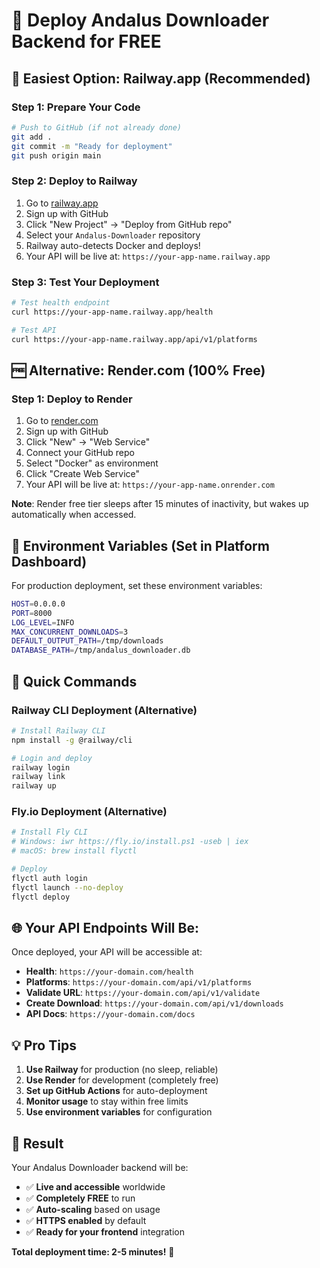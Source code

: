 # 🚀 Deploy Andalus Downloader Backend for FREE

## 🌟 **Easiest Option: Railway.app** (Recommended)

### **Step 1: Prepare Your Code**
```bash
# Push to GitHub (if not already done)
git add .
git commit -m "Ready for deployment"
git push origin main
```

### **Step 2: Deploy to Railway**
1. Go to [railway.app](https://railway.app)
2. Sign up with GitHub
3. Click "New Project" → "Deploy from GitHub repo"
4. Select your `Andalus-Downloader` repository
5. Railway auto-detects Docker and deploys!
6. Your API will be live at: `https://your-app-name.railway.app`

### **Step 3: Test Your Deployment**
```bash
# Test health endpoint
curl https://your-app-name.railway.app/health

# Test API
curl https://your-app-name.railway.app/api/v1/platforms
```

## 🆓 **Alternative: Render.com** (100% Free)

### **Step 1: Deploy to Render**
1. Go to [render.com](https://render.com)
2. Sign up with GitHub
3. Click "New" → "Web Service"
4. Connect your GitHub repo
5. Select "Docker" as environment
6. Click "Create Web Service"
7. Your API will be live at: `https://your-app-name.onrender.com`

**Note**: Render free tier sleeps after 15 minutes of inactivity, but wakes up automatically when accessed.

## 🔧 **Environment Variables** (Set in Platform Dashboard)

For production deployment, set these environment variables:

```bash
HOST=0.0.0.0
PORT=8000
LOG_LEVEL=INFO
MAX_CONCURRENT_DOWNLOADS=3
DEFAULT_OUTPUT_PATH=/tmp/downloads
DATABASE_PATH=/tmp/andalus_downloader.db
```

## 🎯 **Quick Commands**

### **Railway CLI Deployment** (Alternative)
```bash
# Install Railway CLI
npm install -g @railway/cli

# Login and deploy
railway login
railway link
railway up
```

### **Fly.io Deployment** (Alternative)
```bash
# Install Fly CLI
# Windows: iwr https://fly.io/install.ps1 -useb | iex
# macOS: brew install flyctl

# Deploy
flyctl auth login
flyctl launch --no-deploy
flyctl deploy
```

## 🌐 **Your API Endpoints Will Be:**

Once deployed, your API will be accessible at:

- **Health**: `https://your-domain.com/health`
- **Platforms**: `https://your-domain.com/api/v1/platforms`
- **Validate URL**: `https://your-domain.com/api/v1/validate`
- **Create Download**: `https://your-domain.com/api/v1/downloads`
- **API Docs**: `https://your-domain.com/docs`

## 💡 **Pro Tips**

1. **Use Railway** for production (no sleep, reliable)
2. **Use Render** for development (completely free)
3. **Set up GitHub Actions** for auto-deployment
4. **Monitor usage** to stay within free limits
5. **Use environment variables** for configuration

## 🎉 **Result**

Your Andalus Downloader backend will be:
- ✅ **Live and accessible** worldwide
- ✅ **Completely FREE** to run
- ✅ **Auto-scaling** based on usage
- ✅ **HTTPS enabled** by default
- ✅ **Ready for your frontend** integration

**Total deployment time: 2-5 minutes!** 🚀
